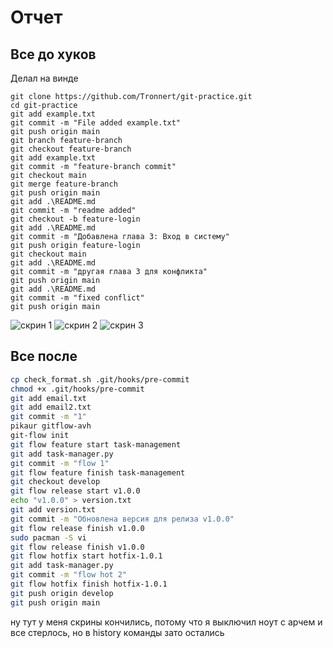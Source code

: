 # Отчет

## Все до хуков

Делал на винде
```shell I'm A tab
git clone https://github.com/Tronnert/git-practice.git
cd git-practice
git add example.txt
git commit -m "File added example.txt"
git push origin main
git branch feature-branch
git checkout feature-branch
git add example.txt
git commit -m "feature-branch commit"
git checkout main 
git merge feature-branch
git push origin main
git add .\README.md
git commit -m "readme added"
git checkout -b feature-login
git add .\README.md
git commit -m "Добавлена глава 3: Вход в систему"
git push origin feature-login
git checkout main
git add .\README.md
git commit -m "другая глава 3 для конфликта"
git push origin main
git add .\README.md
git commit -m "fixed conflict"
git push origin main
```
![скрин 1](https://downloader.disk.yandex.ru/preview/d27e0ec11e22eac3c9fd47fd7f5b080417fbcf8ffb9f873a024ebca9b3f9857d/657ca7ce/HaA_T-0vssQEg8WwSDJa0k-7V76rzdLkv3B__KQzfk6ptLs82ftniBsmOciFoKMn2YvL20LU-PG0O9gZVaeq9w%3D%3D?uid=0&filename=2023-12-15_18-22-32.png&disposition=inline&hash=&limit=0&content_type=image%2Fpng&owner_uid=0&tknv=v2&size=2048x2048)
![скрин 2](https://downloader.disk.yandex.ru/preview/a09d7df9af3ba34201ea8375af616b1f10c7b6dae355ef32d9501d52d763f642/657ca82e/kX3Bb1m_dO9faI9A_heTSvEZVv_vFT-xtCq2m3uXbjyZP8kJgp8COw3cyGI1v1Q1DtvRFJ-fuOJf8IisU9Ldyg%3D%3D?uid=0&filename=2023-12-15_18-25-08.png&disposition=inline&hash=&limit=0&content_type=image%2Fpng&owner_uid=0&tknv=v2&size=2048x2048)
![скрин 3](https://downloader.disk.yandex.ru/preview/d27e0ec11e22eac3c9fd47fd7f5b080417fbcf8ffb9f873a024ebca9b3f9857d/657ca7ce/HaA_T-0vssQEg8WwSDJa0k-7V76rzdLkv3B__KQzfk6ptLs82ftniBsmOciFoKMn2YvL20LU-PG0O9gZVaeq9w%3D%3D?uid=0&filename=2023-12-15_18-22-32.png&disposition=inline&hash=&limit=0&content_type=image%2Fpng&owner_uid=0&tknv=v2&size=2048x2048)

## Все после

```bash I'm A tab
cp check_format.sh .git/hooks/pre-commit
chmod +x .git/hooks/pre-commit
git add email.txt 
git add email2.txt 
git commit -m "1"
pikaur gitflow-avh
git-flow init
git flow feature start task-management
git add task-manager.py 
git commit -m "flow 1"
git flow feature finish task-management
git checkout develop
git flow release start v1.0.0
echo "v1.0.0" > version.txt
git add version.txt
git commit -m "Обновлена версия для релиза v1.0.0"
git flow release finish v1.0.0
sudo pacman -S vi
git flow release finish v1.0.0 
git flow hotfix start hotfix-1.0.1
git add task-manager.py 
git commit -m "flow hot 2"
git flow hotfix finish hotfix-1.0.1
git push origin develop
git push origin main
```
ну тут у меня скрины кончились, потому что я выключил ноут с арчем и все стерлось, но в history команды зато остались